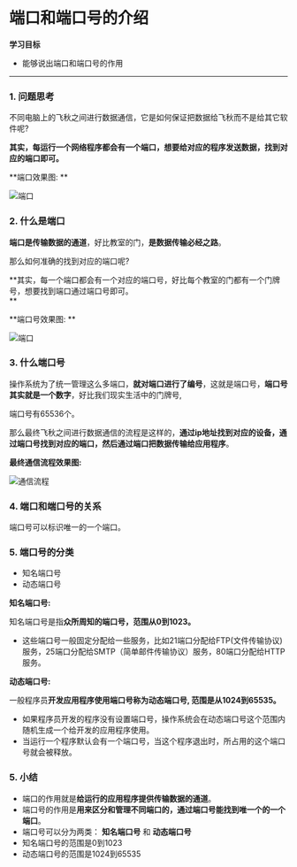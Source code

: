 # 端口和端口号的介绍

**学习目标**

* 能够说出端口和端口号的作用

---

### 1. 问题思考

不同电脑上的飞秋之间进行数据通信，它是如何保证把数据给飞秋而不是给其它软件呢?

**其实，每运行一个网络程序都会有一个端口，想要给对应的程序发送数据，找到对应的端口即可。**

**端口效果图: **

![端口](/network/imgs/端口-1.png)

### 2. 什么是端口

**端口是传输数据的通道**，好比教室的门，**是数据传输必经之路**。

那么如何准确的找到对应的端口呢?

**其实，每一个端口都会有一个对应的端口号，好比每个教室的门都有一个门牌号，想要找到端口通过端口号即可。    
**

**端口号效果图: **

![端口](/network/imgs/端口号.png)

### 3. 什么端口号

操作系统为了统一管理这么多端口，**就对端口进行了编号**，这就是端口号，**端口号其实就是一个数字**，好比我们现实生活中的门牌号,

端口号有65536个。

那么最终飞秋之间进行数据通信的流程是这样的，**通过ip地址找到对应的设备，通过端口号找到对应的端口，然后通过端口把数据传输给应用程序**。

**最终通信流程效果图:**

![通信流程](/network/imgs/通信流程.png)

### 4. 端口和端口号的关系

端口号可以标识唯一的一个端口。

### 5. 端口号的分类

* 知名端口号
* 动态端口号

**知名端口号:**

知名端口号是指**众所周知的端口号，范围从0到1023。**

* 这些端口号一般固定分配给一些服务，比如21端口分配给FTP\(文件传输协议\)服务，25端口分配给SMTP（简单邮件传输协议）服务，80端口分配给HTTP服务。

**动态端口号:**

一般程序员**开发应用程序使用端口号称为动态端口号, 范围是从1024到65535。**

* 如果程序员开发的程序没有设置端口号，操作系统会在动态端口号这个范围内随机生成一个给开发的应用程序使用。
* 当运行一个程序默认会有一个端口号，当这个程序退出时，所占用的这个端口号就会被释放。

### 5. 小结

* 端口的作用就是**给运行的应用程序提供传输数据的通道**。
* 端口号的作用是**用来区分和管理不同端口的，通过端口号能找到唯一个的一个端口**。
* 端口号可以分为两类： **知名端口号** 和 **动态端口号**
 * 知名端口号的范围是0到1023
 * 动态端口号的范围是1024到65535



